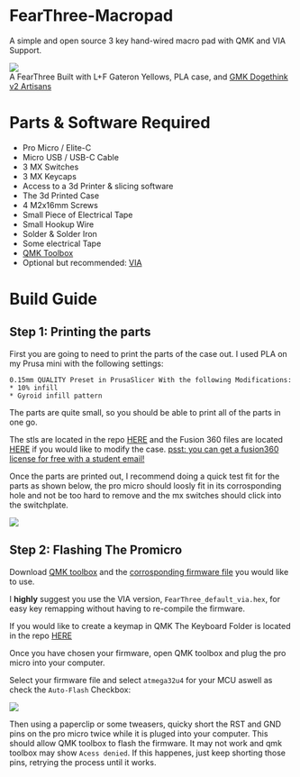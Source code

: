 # FearThree-Macropad
A simple and open source 3 key hand-wired macro pad with QMK and VIA Support.  

  
![](https://i.imgur.com/zvou6rN.jpg)  
A FearThree Built with L+F Gateron Yellows, PLA case, and [GMK Dogethink v2 Artisans](https://dogethink.com/)

# Parts & Software Required  

* Pro Micro / Elite-C 
* Micro USB / USB-C Cable 
* 3 MX Switches  
* 3 MX Keycaps
* Access to a 3d Printer & slicing software
* The 3d Printed Case
* 4 M2x16mm Screws
* Small Piece of Electrical Tape
* Small Hookup Wire
* Solder & Solder Iron
* Some electrical Tape
* [QMK Toolbox](https://github.com/qmk/qmk_toolbox/releases)
* Optional but recommended: [VIA](https://caniusevia.com/)



# Build Guide

## Step 1: Printing the parts 

First you are going to need to print the parts of the case out.  I used PLA on my Prusa mini with the following settings:  
```
0.15mm QUALITY Preset in PrusaSlicer With the following Modifications:
* 10% infill
* Gyroid infill pattern
```
The parts are quite small, so you should be able to print all of the parts in one go.

The stls are located in the repo [HERE](https://github.com/fearherbs1/FearThree-Macropad/tree/main/3d%20models/STL) and the Fusion 360 files are located [HERE](https://github.com/fearherbs1/FearThree-Macropad/tree/main/3d%20models/Fusion360%20Files) if you would like to modify the case.   [psst: you can get a fusion360 license for free with a student email!](https://www.autodesk.com/education/edu-software/overview?sorting=featured&page=1)   

Once the parts are printed out, I recommend doing a quick test fit for the parts as shown below, the pro micro should loosly fit in its corrosponding hole and not be too hard to remove and the mx switches should click into the switchplate.

![](https://i.imgur.com/dM6NVa7.jpg)  


## Step 2: Flashing The Promicro

Download [QMK toolbox](https://github.com/qmk/qmk_toolbox/releases) and the [corrosponding firmware file](https://github.com/fearherbs1/FearThree-Macropad/tree/main/firmware/compiled%20hex%20files) you would like to use.   


 I **highly** suggest you use the VIA version, `FearThree_default_via.hex`, for easy key remapping without having to re-compile the firmware.

If you would like to create a keymap in QMK The Keyboard Folder is located in the repo [HERE](https://github.com/fearherbs1/FearThree-Macropad/tree/main/firmware/qmk%20source/FearThree)

Once you have chosen your firmware, open QMK toolbox and plug the pro micro into your computer.  

Select your firmware file and select `atmega32u4` for your MCU aswell as check the `Auto-Flash` Checkbox:  

![](https://i.imgur.com/jRC7ozp.png)

Then using a paperclip or some tweasers, quicky short the RST and GND pins on the pro micro twice while it is pluged into your computer. This should allow QMK toolbox to flash the firmware. It may not work and qmk toolbox may show `Acess denied`. If this happenes, just keep shorting those pins, retrying the process until it works. 


